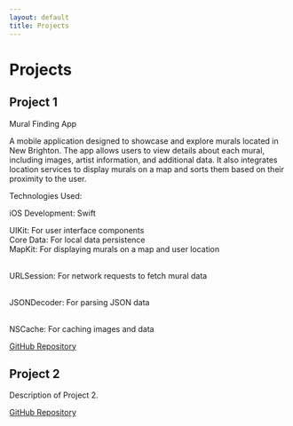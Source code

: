 ```yaml
---
layout: default
title: Projects
---
```


# Projects

## Project 1

Mural Finding App

A mobile application designed to showcase and explore murals located in New Brighton. The app allows users to view details about each mural, including images, artist information, and additional data. It also integrates location services to display murals on a map and sorts them based on their proximity to the user.

Technologies Used:

iOS Development: Swift

<p> UIKit: For user interface components  <br>Core Data: For local data persistence
 <br>MapKit: For displaying murals on a map and user location<p> 
 <br>URLSession: For network requests to fetch mural data<p> 
 <br>JSONDecoder: For parsing JSON data<p> 
 <br>NSCache: For caching images and data<p> 

[GitHub Repository](https://github.com/username/project1)

## Project 2

Description of Project 2.

[GitHub Repository](https://github.com/username/project2)
